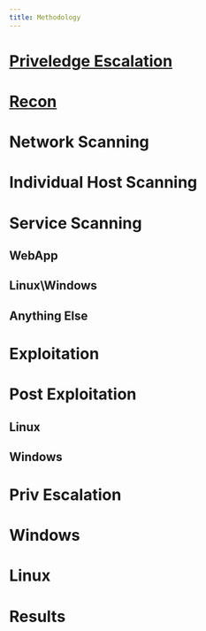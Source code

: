 ```yaml
---
title: Methodology
---
```


# [Priveledge Escalation](./privesc)

# [Recon](./recon)

# Network Scanning

# Individual Host Scanning

# Service Scanning

## WebApp
 
## Linux\Windows

## Anything Else


# Exploitation
 
# Post Exploitation

## Linux

## Windows


# Priv Escalation

# Windows

# Linux


# Results
